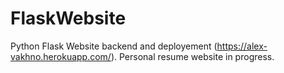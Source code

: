 # FlaskWebsite

Python Flask Website backend and deployement (https://alex-vakhno.herokuapp.com/). 
Personal resume website in progress.

